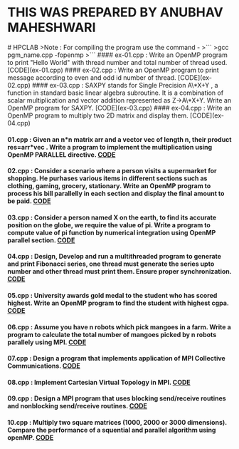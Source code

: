 <h1>THIS WAS PREPARED BY ANUBHAV MAHESHWARI </h1>
# HPCLAB
>Note : For compiling the program use the command -
>```
>gcc pgm_name.cpp -fopenmp
>```
#### ex-01.cpp : Write an OpenMP program to print "Hello World" with thread number and total number of thread used. [CODE](ex-01.cpp)
#### ex-02.cpp : Write an OpenMP program to print message according to even and odd id number of thread. [CODE](ex-02.cpp)
#### ex-03.cpp : SAXPY stands for Single Precision A\*X+Y , a function in standard basic linear algebra subroutine. It is a combination of scalar multiplication and vector addition represented as Z->A\*X+Y. Write an OpenMP program for SAXPY. [CODE](ex-03.cpp)
#### ex-04.cpp : Write an OpenMP program to multiply two 2D matrix and display them. [CODE](ex-04.cpp)

#### 01.cpp : Given an n\*n matrix arr and a vector vec of length n, their product res=arr\*vec . Write a program to implement the multiplication using OpenMP PARALLEL directive. [CODE](01.cpp)
#### 02.cpp : Consider a scenario where a person visits a supermarket for shopping. He purhases various items in different sections such as clothing, gaming, grocery, stationary. Write an OpenMP program to process his bill parallelly in each section and display the final amount to be paid. [CODE](02.cpp)
#### 03.cpp : Consider a person named X on the earth, to find its accurate position on the globe, we require the value of pi. Write a program to compute value of pi function by numerical integration using OpenMP parallel section. [CODE](03.cpp)
#### 04.cpp : Design, Develop and run a multithreaded program to generate and print Fibonacci series, one thread must generate the series upto number and other thread must print them. Ensure proper synchronization. [CODE](04.cpp)
#### 05.cpp : University awards gold medal to the student who has scored highest. Write an OpenMP program to find the student with highest cgpa. [CODE](05.cpp)
#### 06.cpp : Assume you have n robots which pick mangoes in a farm. Write a program to calculate the total number of mangoes picked by n robots parallely using MPI. [CODE](06.cpp)
#### 07.cpp : Design a program that implements application of MPI Collective Communications. [CODE](07.cpp)
#### 08.cpp : Implement Cartesian Virtual Topology in MPI. [CODE](08.cpp)
#### 09.cpp : Design a MPI program that uses blocking send/receive routines and nonblocking send/receive routines. [CODE](09.cpp)
#### 10.cpp : Multiply two square matrices (1000, 2000 or 3000 dimensions). Compare the performance of a squential and parallel algorithm using openMP. [CODE](10.cpp)
